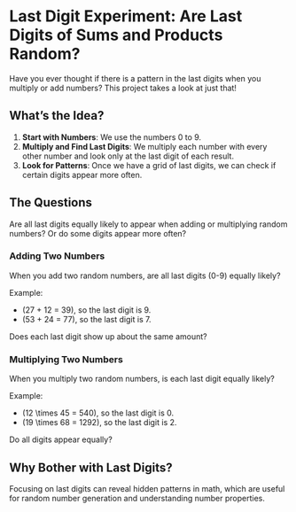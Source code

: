 # Last Digit Experiment: Are Last Digits of Sums and Products Random?


Have you ever thought if there is a pattern in the last digits when you multiply or add numbers? This project takes a look at just that!

## What’s the Idea?

1. **Start with Numbers**: We use the numbers 0 to 9.
2. **Multiply and Find Last Digits**: We multiply each number with every other number and look only at the last digit of each result.
3. **Look for Patterns**: Once we have a grid of last digits, we can check if certain digits appear more often.

## The Questions

Are all last digits equally likely to appear when adding or multiplying random numbers? Or do some digits appear more often?

### Adding Two Numbers

When you add two random numbers, are all last digits (0-9) equally likely?

Example:
- \(27 + 12 = 39\), so the last digit is 9.
- \(53 + 24 = 77\), so the last digit is 7.

Does each last digit show up about the same amount?

### Multiplying Two Numbers

When you multiply two random numbers, is each last digit equally likely?

Example:
- \(12 \times 45 = 540\), so the last digit is 0.
- \(19 \times 68 = 1292\), so the last digit is 2.

Do all digits appear equally?

## Why Bother with Last Digits?

Focusing on last digits can reveal hidden patterns in math, which are useful for random number generation and understanding number properties.
